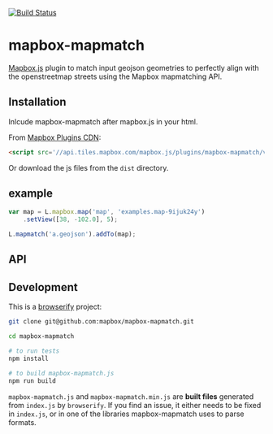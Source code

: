 [![Build Status](https://travis-ci.org/mapbox/mapbox-mapmatch.svg)](https://travis-ci.org/mapbox/mapbox-mapmatch)

# mapbox-mapmatch

[Mapbox.js](https://github.com/mapbox/mapbox.js) plugin to match input geojson geometries to perfectly align with the openstreetmap streets using the Mapbox mapmatching API. 


## Installation
Inlcude mapbox-mapmatch after  mapbox.js in your html.

From [Mapbox Plugins CDN](http://mapbox.com/mapbox.js/plugins/#mapbox-mapmatch):

```html
<script src='//api.tiles.mapbox.com/mapbox.js/plugins/mapbox-mapmatch/v0.2.0/mapbox-mapmatch.min.js'></script>
```

Or download the js files from the `dist` directory.

## example

```js
var map = L.mapbox.map('map', 'examples.map-9ijuk24y')
    .setView([38, -102.0], 5);

L.mapmatch('a.geojson').addTo(map);
```

## API


## Development

This is a [browserify](http://browserify.org/) project:

```sh
git clone git@github.com:mapbox/mapbox-mapmatch.git

cd mapbox-mapmatch

# to run tests
npm install

# to build mapbox-mapmatch.js
npm run build
```

`mapbox-mapmatch.js` and `mapbox-mapmatch.min.js` are **built files** generated
from `index.js` by `browserify`. If you find an issue, it either needs to be
fixed in `index.js`, or in one of the libraries mapbox-mapmatch uses
to parse formats.
